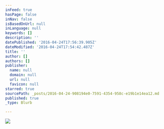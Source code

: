 ```yaml
---
inFeed: true
hasPage: false
inNav: false
isBasedOnUrl: null
inLanguage: null
keywords: []
description: ''
datePublished: '2016-04-24T17:56:39.905Z'
dateModified: '2016-04-24T17:54:42.487Z'
title: ''
author: []
authors: []
publisher:
  name: null
  domain: null
  url: null
  favicon: null
starred: true
sourcePath: _posts/2016-04-24-908194e0-7591-4354-958c-e19b1e14ea12.md
published: true
_type: Blurb

---
```

![](https://the-grid-user-content.s3-us-west-2.amazonaws.com/fa8b8bec-3b7f-4558-b050-c55512d67e65.jpg)